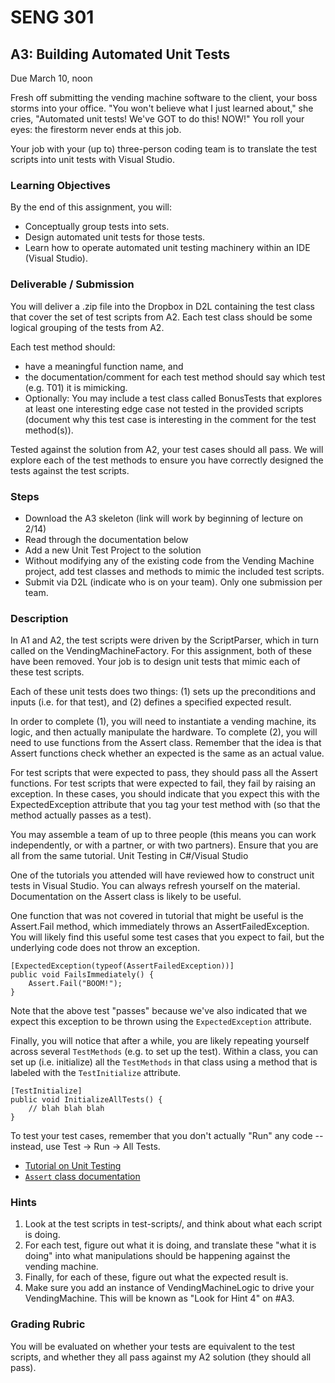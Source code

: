 # SENG 301

## A3: Building Automated Unit Tests
Due March 10, noon

Fresh off submitting the vending machine software to the client, your boss storms into your office. "You won't believe what I just learned about," she cries, "Automated unit tests! We've GOT to do this! NOW!" You roll your eyes: the firestorm never ends at this job.

Your job with your (up to) three-person coding team is to translate the test scripts into unit tests with Visual Studio.

### Learning Objectives
By the end of this assignment, you will:
* Conceptually group tests into sets.
* Design automated unit tests for those tests.
* Learn how to operate automated unit testing machinery within an IDE (Visual Studio).

### Deliverable / Submission
You will deliver a .zip file into the Dropbox in D2L containing the test class that cover the set of test scripts from A2. Each test class should be some logical grouping of the tests from A2.

Each test method should:
* have a meaningful function name, and
* the documentation/comment for each test method should say which test (e.g. T01) it is mimicking.
* Optionally: You may include a test class called BonusTests that explores at least one interesting edge case not tested in the provided scripts (document why this test case is interesting in the comment for the test method(s)).

Tested against the solution from A2, your test cases should all pass. We will explore each of the test methods to ensure you have correctly designed the tests against the test scripts.

### Steps
* Download the A3 skeleton (link will work by beginning of lecture on 2/14)
* Read through the documentation below
* Add a new Unit Test Project to the solution
* Without modifying any of the existing code from the Vending Machine project, add test classes and methods to mimic the included test scripts.
* Submit via D2L (indicate who is on your team). Only one submission per team.

### Description

In A1 and A2, the test scripts were driven by the ScriptParser, which in turn called on the VendingMachineFactory. For this assignment, both of these have been removed. Your job is to design unit tests that mimic each of these test scripts.

Each of these unit tests does two things: (1) sets up the preconditions and inputs (i.e. for that test), and (2) defines a specified expected result.

In order to complete (1), you will need to instantiate a vending machine, its logic, and then actually manipulate the hardware. To complete (2), you will need to use functions from the Assert class. Remember that the idea is that Assert functions check whether an expected is the same as an actual value.

For test scripts that were expected to pass, they should pass all the Assert functions. For test scripts that were expected to fail, they fail by raising an exception. In these cases, you should indicate that you expect this with the ExpectedException attribute that you tag your test method with (so that the method actually passes as a test).

You may assemble a team of up to three people (this means you can work independently, or with a partner, or with two partners). Ensure that you are all from the same tutorial.
Unit Testing in C#/Visual Studio

One of the tutorials you attended will have reviewed how to construct unit tests in Visual Studio. You can always refresh yourself on the material. Documentation on the Assert class is likely to be useful.

One function that was not covered in tutorial that might be useful is the Assert.Fail method, which immediately throws an AssertFailedException. You will likely find this useful some test cases that you expect to fail, but the underlying code does not throw an exception.

```[TestMethod]
[ExpectedException(typeof(AssertFailedException))]
public void FailsImmediately() {
    Assert.Fail("BOOM!");
}
```

Note that the above test "passes" because we've also indicated that we expect this exception to be thrown using the ```ExpectedException``` attribute.

Finally, you will notice that after a while, you are likely repeating yourself across several ```TestMethods``` (e.g. to set up the test). Within a class, you can set up (i.e. initialize) all the ```TestMethods``` in that class using a method that is labeled with the ```TestInitialize``` attribute.

```
[TestInitialize]
public void InitializeAllTests() {
    // blah blah blah
}
```

To test your test cases, remember that you don't actually "Run" any code -- instead, use Test -> Run -> All Tests.
* [Tutorial on Unit Testing](https://msdn.microsoft.com/en-us/library/hh694602.aspx?f=255&MSPPError=-2147217396)
* [```Assert``` class documentation](https://msdn.microsoft.com/en-us/library/microsoft.visualstudio.testtools.unittesting.assert.aspx)

### Hints
1. Look at the test scripts in test-scripts/, and think about what each script is doing.
2. For each test, figure out what it is doing, and translate these "what it is doing" into what manipulations should be happening against the vending machine.
3. Finally, for each of these, figure out what the expected result is.
4. Make sure you add an instance of VendingMachineLogic to drive your VendingMachine. This will be known as "Look for Hint 4" on #A3.

### Grading Rubric
You will be evaluated on whether your tests are equivalent to the test scripts, and whether they all pass against my A2 solution (they should all pass).
